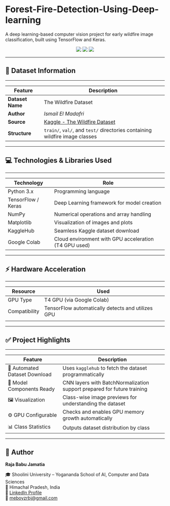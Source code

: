 # Forest-Fire-Detection-Using-Deep-learning

A deep learning-based computer vision project for early wildfire image classification, built using TensorFlow and Keras.

<p align="center">
  <img src="https://img.shields.io/badge/Framework-TensorFlow-orange?style=flat-square&logo=tensorflow" />
  <img src="https://img.shields.io/badge/Google_Colab-T4_GPU-green?style=flat-square&logo=google-colab" />
  <img src="https://img.shields.io/badge/License-MIT-blue?style=flat-square" />
</p>

---

## 📁 Dataset Information
________________________________________________________________________________________________________________________
| Feature            | Description                                                                                     |
|--------------------|-------------------------------------------------------------------------------------------------|
| **Dataset Name**   | The Wildfire Dataset                                                                            |
| **Author**         | *Ismail El Madafri*                                                                             |
| **Source**         | [Kaggle - The Wildfire Dataset](https://www.kaggle.com/datasets/elmadafri/the-wildfire-dataset) |
| **Structure**      | `train/`, `val/`, and `test/` directories containing wildfire image classes                     |
------------------------------------------------------------------------------------------------------------------------


## 💻 Technologies & Libraries Used
__________________________________________________________________________________________
| Technology          | Role                                                             |
|---------------------|------------------------------------------------------------------|
| Python 3.x          | Programming language                                             |
| TensorFlow / Keras  | Deep Learning framework for model creation                       |
| NumPy               | Numerical operations and array handling                          |
| Matplotlib          | Visualization of images and plots                                |
| KaggleHub           | Seamless Kaggle dataset download                                 |
| Google Colab        | Cloud environment with GPU acceleration (T4 GPU used)            |
------------------------------------------------------------------------------------------

## ⚡ Hardware Acceleration

___________________________________________________________________________________________
| Resource            | Used                                                              |
|---------------------|-------------------------------------------------------------------|
| GPU Type            | T4 GPU (via Google Colab)                                         |      
| Compatibility       | TensorFlow automatically detects and utilizes GPU                 |
|                     |                                                                   |
-------------------------------------------------------------------------------------------

## ✅ Project Highlights
---------------------------------------------------------------------------------------------------------------------
| Feature                             | Description                                                                 |
|-------------------------------------|-----------------------------------------------------------------------------|
| 🔄 Automated Dataset Download       | Uses `kagglehub` to fetch the dataset programmatically                      |
| 🧠 Model Components Ready           | CNN layers with BatchNormalization support prepared for future training     |
| 🖼️ Visualization                    | Class-wise image previews for understanding the dataset                     |
| ⚙️ GPU Configurable                 | Checks and enables GPU memory growth automatically                          |
| 📊 Class Statistics                 | Outputs dataset distribution by class                                       |
---------------------------------------------------------------------------------------------------------------------



## 👤 Author

**Raja Babu Jamatia**  

🎓 Shoolini University – Yogananda School of AI, Computer and Data Sciences <br>
📍 Himachal Pradesh, India  
🔗 [LinkedIn Profile](https://linkedin.com/in/raja-babu-jamatia-521609288)  
📧 meboyzrbj@gmail.com  


